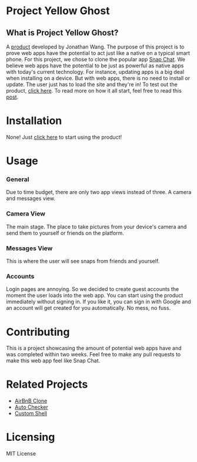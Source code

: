 # Project Yellow Ghost

## What is Project Yellow Ghost?
A [product](https://project-yellow-ghost.firebaseapp.com/) developed by Jonathan Wang. The purpose of this project is to prove web apps have the potential to act just like a native on a typical smart phone. For this project, we chose to clone the popular app [Snap Chat](https://www.snapchat.com/). We believe web apps have the potential to be just as powerful as native apps with today's current technology. For instance, updating apps is a big deal when installing on a device. But with web apps, there is no need to install or update. The user just has to load the site and they're in! To test out the product, [click here](https://project-yellow-ghost.firebaseapp.com/). To read more on how it all start, feel free to read this [post](https://www.linkedin.com/pulse/project-yellow-ghost-jonny-wang/?trackingId=ozYcbmMms1OI4BU1ALkPQA%3D%3D). 

# Installation
None! Just [click here](https://project-yellow-ghost.firebaseapp.com/) to start using the product!

# Usage
### General
Due to time budget, there are only two app views instead of three. A camera and messages view.
### Camera View
The main stage. The place to take pictures from your device's camera and send them to yourself or friends on the platform.
### Messages View
This is where the user will see snaps from friends and yourself.
### Accounts
Login pages are annoying. So we decided to create guest accounts the moment the user loads into the web app. You can start using the product immediately without signing in. If you like it, you can sign in with Google and an account will get created for you automatically. No mess, no fuss.

# Contributing
This is a project showcasing the amount of potential web apps have and was completed within two weeks. Feel free to make any pull requests to make this web app feel like Snap Chat.

# Related Projects
- [AirBnB Clone](https://github.com/jfangwang/AirBnB_clone)
- [Auto Checker](https://github.com/jfangwang/auto-scripts/tree/master/auto_project_checker)
- [Custom Shell](https://github.com/jfangwang/monty)

# Licensing
MIT License
